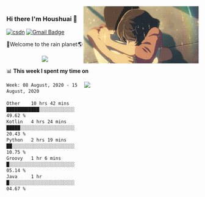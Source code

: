 <img  align='right' height="150" src="https://github.com/LikeRainDay/LikeRainDay/blob/master/pic/img_rain_1.gif?raw=true">



### Hi there I'm Houshuai :lemon:

[![csdn](https://img.shields.io/badge/-csdn-c14438?style=flat-square&logo=c&logoColor=white)](https://blog.csdn.net/qq_15807167)
[![Gmail Badge](https://img.shields.io/badge/-gmail-c14438?style=flat-square&logo=Gmail&logoColor=white&link=mailto:houshuai0816@gmail.com)](mailto:houshuai0816@gmail.com)

🚀Welcome to the rain planet🌎

<center>
<img align='center'  src="https://source.unsplash.com/random/1200x600">
</center>

📊 **This week I spent my time on**

<img align='right'   width="300" src="https://github-readme-stats.vercel.app/api?username=LikeRainDay&show_icons=true&title_color=fff&icon_color=79ff97&text_color=9f9f9f&bg_color=151515">

<!--START_SECTION:waka-->
```text
Week: 08 August, 2020 - 15 August, 2020

Other    10 hrs 42 mins  ████████████░░░░░░░░░░░░░   49.62 % 
Kotlin   4 hrs 24 mins   █████░░░░░░░░░░░░░░░░░░░░   20.43 % 
Python   2 hrs 19 mins   ██░░░░░░░░░░░░░░░░░░░░░░░   10.75 % 
Groovy   1 hr 6 mins     █░░░░░░░░░░░░░░░░░░░░░░░░   05.14 % 
Java     1 hr            █░░░░░░░░░░░░░░░░░░░░░░░░   04.67 %
```
<!--END_SECTION:waka-->
